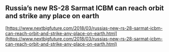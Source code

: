 ## Russia’s new RS-28 Sarmat ICBM can reach orbit and strike any place on earth
  
  [https://www.nextbigfuture.com/2018/03/russias-new-rs-28-sarmat-icbm-can-reach-orbit-and-strike-any-place-on-earth.html](https://www.nextbigfuture.com/2018/03/russias-new-rs-28-sarmat-icbm-can-reach-orbit-and-strike-any-place-on-earth.html)